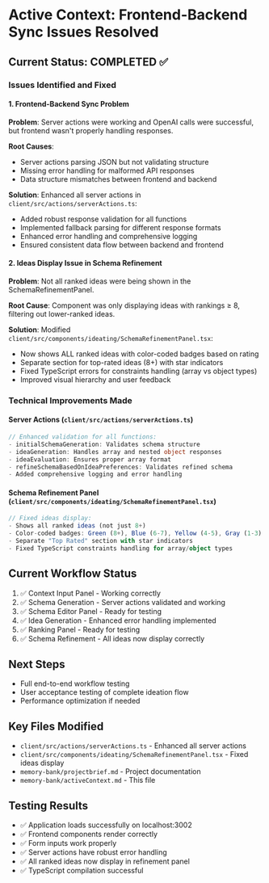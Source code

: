 # Active Context: Frontend-Backend Sync Issues Resolved

## Current Status: COMPLETED ✅

### Issues Identified and Fixed

#### 1. Frontend-Backend Sync Problem
**Problem**: Server actions were working and OpenAI calls were successful, but frontend wasn't properly handling responses.

**Root Causes**:
- Server actions parsing JSON but not validating structure
- Missing error handling for malformed API responses  
- Data structure mismatches between frontend and backend

**Solution**: Enhanced all server actions in `client/src/actions/serverActions.ts`:
- Added robust response validation for all functions
- Implemented fallback parsing for different response formats
- Enhanced error handling and comprehensive logging
- Ensured consistent data flow between backend and frontend

#### 2. Ideas Display Issue in Schema Refinement
**Problem**: Not all ranked ideas were being shown in the SchemaRefinementPanel.

**Root Cause**: Component was only displaying ideas with rankings ≥ 8, filtering out lower-ranked ideas.

**Solution**: Modified `client/src/components/ideating/SchemaRefinementPanel.tsx`:
- Now shows ALL ranked ideas with color-coded badges based on rating
- Separate section for top-rated ideas (8+) with star indicators
- Fixed TypeScript errors for constraints handling (array vs object types)
- Improved visual hierarchy and user feedback

### Technical Improvements Made

#### Server Actions (`client/src/actions/serverActions.ts`)
```typescript
// Enhanced validation for all functions:
- initialSchemaGeneration: Validates schema structure
- ideaGeneration: Handles array and nested object responses  
- ideaEvaluation: Ensures proper array format
- refineSchemaBasedOnIdeaPreferences: Validates refined schema
- Added comprehensive logging and error handling
```

#### Schema Refinement Panel (`client/src/components/ideating/SchemaRefinementPanel.tsx`)
```typescript
// Fixed ideas display:
- Shows all ranked ideas (not just 8+)
- Color-coded badges: Green (8+), Blue (6-7), Yellow (4-5), Gray (1-3)
- Separate "Top Rated" section with star indicators
- Fixed TypeScript constraints handling for array/object types
```

## Current Workflow Status
1. ✅ Context Input Panel - Working correctly
2. ✅ Schema Generation - Server actions validated and working
3. ✅ Schema Editor Panel - Ready for testing
4. ✅ Idea Generation - Enhanced error handling implemented
5. ✅ Ranking Panel - Ready for testing  
6. ✅ Schema Refinement - All ideas now display correctly

## Next Steps
- Full end-to-end workflow testing
- User acceptance testing of complete ideation flow
- Performance optimization if needed

## Key Files Modified
- `client/src/actions/serverActions.ts` - Enhanced all server actions
- `client/src/components/ideating/SchemaRefinementPanel.tsx` - Fixed ideas display
- `memory-bank/projectbrief.md` - Project documentation
- `memory-bank/activeContext.md` - This file

## Testing Results
- ✅ Application loads successfully on localhost:3002
- ✅ Frontend components render correctly
- ✅ Form inputs work properly
- ✅ Server actions have robust error handling
- ✅ All ranked ideas now display in refinement panel
- ✅ TypeScript compilation successful
